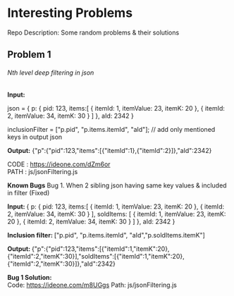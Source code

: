 # Interesting Problems
Repo Description: Some random problems & their solutions

<h2>Problem 1</h2> 
<h6>Nth level deep filtering in json</h6>

<b>Input:</b>

json = {
	p: {
		pid: 123,
		items:[ 
		{
			itemId: 1,
			itemValue: 23,
			itemK: 20
		},
		{
			itemId: 2,
			itemValue: 34,
			itemK: 30
		}
		]
	},
	aId: 2342
}


inclusionFilter = ["p.pid", "p.items.itemId", "aId"];  // add only mentioned keys in output json <br/>

<b>Output:</b>
{"p":{"pid":123,"items":[{"itemId":1},{"itemId":2}]},"aId":2342}


CODE : https://ideone.com/dZm6or <br/>
PATH : js/jsonFiltering.js

<b>Known Bugs</b>
Bug 1. When 2 sibling json having same key values & included in filter (Fixed)<br/>

<b>Input: </b> {
	p: {
		pid: 123,
		items:[ 
		{
			itemId: 1,
			itemValue: 23,
			itemK: 20
		},
		{
			itemId: 2,
			itemValue: 34,
			itemK: 30
		}
		],
		soldItems: [ 
		{
			itemId: 1,
			itemValue: 23,
			itemK: 20
		},
		{
			itemId: 2,
			itemValue: 34,
			itemK: 30
		}
		]
	},
	aId: 2342
}

<b>Inclusion filter: </b> ["p.pid", "p.items.itemId", "aId","p.soldItems.itemK"]

<b>Output: </b> {"p":{"pid":123,"items":[{"itemId":1,"itemK":20},{"itemId":2,"itemK":30}],"soldItems":[{"itemId":1,"itemK":20},{"itemId":2,"itemK":30}]},"aId":2342}

<b>Bug 1 Solution:</b> <br/>
Code: https://ideone.com/m8UGgs
Path: js/jsonFiltering.js
